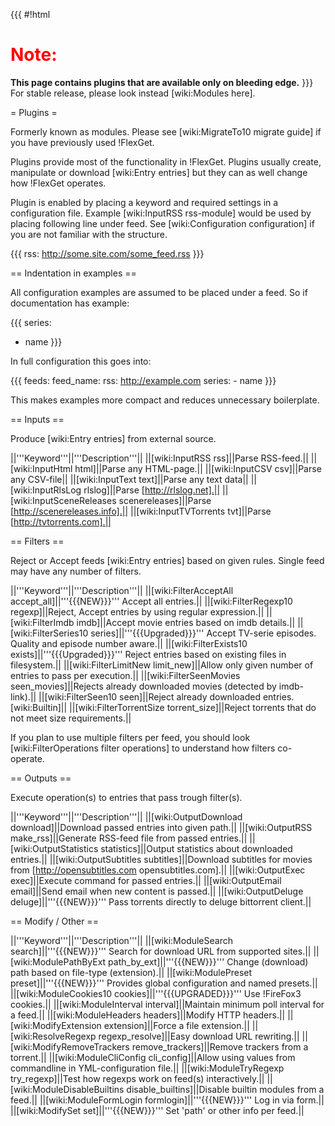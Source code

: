 {{{
#!html
<h1 style="text-align: left; color: red">Note:</h1>
<b>This page contains plugins that are available only on bleeding edge.</b> 
}}}
For stable release, please look instead [wiki:Modules here].

= Plugins =

Formerly known as modules. Please see [wiki:MigrateTo10 migrate guide] if you have previously used !FlexGet.

Plugins provide most of the functionality in !FlexGet. Plugins usually create, manipulate or download [wiki:Entry entries] but they can as well change how !FlexGet operates.

Plugin is enabled by placing a keyword and required settings in a configuration file. Example [wiki:InputRSS rss-module] would be used by placing following line under feed. See [wiki:Configuration configuration] if you are not familiar with the structure.

{{{
rss: http://some.site.com/some_feed.rss
}}}

== Indentation in examples ==

All configuration examples are assumed to be placed under a feed. So if documentation has example:

{{{
series:
  - name
}}}

In full configuration this goes into:

{{{
feeds:
  feed_name:
    rss: http://example.com
    series:
      - name
}}}

This makes examples more compact and reduces unnecessary boilerplate.

== Inputs ==

Produce [wiki:Entry entries] from external source.

||'''Keyword'''||'''Description'''||
||[wiki:InputRSS rss]||Parse RSS-feed.||
||[wiki:InputHtml html]||Parse any HTML-page.||
||[wiki:InputCSV csv]||Parse any CSV-file||
||[wiki:InputText text]||Parse any text data||
||[wiki:InputRlsLog rlslog]||Parse [http://rlslog.net].||
||[wiki:InputSceneReleases scenereleases]||Parse [http://scenereleases.info].||
||[wiki:InputTVTorrents tvt]||Parse [http://tvtorrents.com].||

== Filters ==

Reject or Accept feeds [wiki:Entry entries] based on given rules. Single feed may have any number of filters.

||'''Keyword'''||'''Description'''||
||[wiki:FilterAcceptAll accept_all]||'''{{{NEW}}}'''  Accept all entries.||
||[wiki:FilterRegexp10 regexp]||Reject, Accept entries by using regular expression.||
||[wiki:FilterImdb imdb]||Accept movie entries based on imdb details.||
||[wiki:FilterSeries10 series]||'''{{{Upgraded}}}''' Accept TV-serie episodes. Quality and episode number aware.||
||[wiki:FilterExists10 exists]||'''{{{Upgraded}}}''' Reject entries based on existing files in filesystem.||
||[wiki:FilterLimitNew limit_new]||Allow only given number of entries to pass per execution.||
||[wiki:FilterSeenMovies seen_movies]||Rejects already downloaded movies (detected by imdb-link).||
||[wiki:FilterSeen10 seen]||Reject already downloaded entries. [wiki:Builtin]||
||[wiki:FilterTorrentSize torrent_size]||Reject torrents that do not meet size requirements.||

If you plan to use multiple filters per feed, you should look [wiki:FilterOperations filter operations] to understand how filters co-operate.

== Outputs ==

Execute operation(s) to entries that pass trough filter(s).

||'''Keyword'''||'''Description'''||
||[wiki:OutputDownload download]||Download passed entries into given path.||
||[wiki:OutputRSS make_rss]||Generate RSS-feed file from passed entries.||
||[wiki:OutputStatistics statistics]||Output statistics about downloaded entries.||
||[wiki:OutputSubtitles subtitles]||Download subtitles for movies from [http://opensubtitles.com opensubtitles.com].||
||[wiki:OutputExec exec]||Execute command for passed entries.||
||[wiki:OutputEmail email]||Send email when new content is passed.||
||[wiki:OutputDeluge deluge]||'''{{{NEW}}}'''  Pass torrents directly to deluge bittorrent client.||

== Modify / Other ==

||'''Keyword'''||'''Description'''||
||[wiki:ModuleSearch search]||'''{{{NEW}}}'''  Search for download URL from supported sites.||
||[wiki:ModulePathByExt path_by_ext]||'''{{{NEW}}}'''  Change (download) path based on file-type (extension).||
||[wiki:ModulePreset preset]||'''{{{NEW}}}'''  Provides global configuration and named presets.||
||[wiki:ModuleCookies10 cookies]||'''{{{UPGRADED}}}''' Use !FireFox3 cookies.||
||[wiki:ModuleInterval interval]||Maintain minimum poll interval for a feed.||
||[wiki:ModuleHeaders headers]||Modify HTTP headers.||
||[wiki:ModifyExtension extension]||Force a file extension.||
||[wiki:ResolveRegexp regexp_resolve]||Easy download URL rewriting.||
||[wiki:ModifyRemoveTrackers remove_trackers]||Remove trackers from a torrent.||
||[wiki:ModuleCliConfig cli_config]||Allow using values from commandline in YML-configuration file.||
||[wiki:ModuleTryRegexp try_regexp]||Test how regexps work on feed(s) interactively.||
||[wiki:ModuleDisableBuiltins disable_builtins]||Disable builtin modules from a feed.||
||[wiki:ModuleFormLogin formlogin]||'''{{{NEW}}}'''  Log in via form.||
||[wiki:ModifySet set]||'''{{{NEW}}}'''  Set 'path' or other info per feed.||